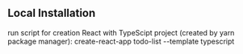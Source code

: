 ## Local Installation

run script for creation React with TypeScipt project (created by yarn package manager):
create-react-app todo-list --template typescript  

